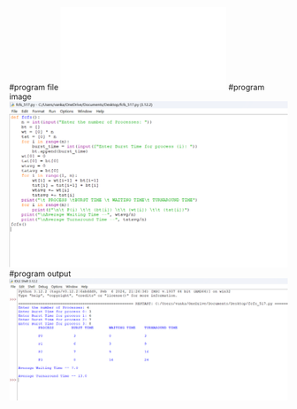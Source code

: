 #program file
![program file](fcfs_517.py)
#program image
![program image](fcfs_program.png.png)
#program output
![program output](fcfs_output.png.png)






